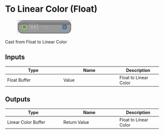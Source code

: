 # To Linear Color (Float)

<div align="left" data-full-width="false">

<figure><img src="To_Linear_Color_(Float).png" alt=""><figcaption></figcaption></figure>

</div>

Cast from Float to Linear Color

## Inputs

<table>
<thead><tr><th width="170">Type</th><th width="170">Name</th><th>Description</th></tr></thead>
<tbody>
<tr><td>Float Buffer</td><td>Value</td><td>Float to Linear Color</td></tr>
</tbody>
</table>

## Outputs

<table>
<thead><tr><th width="170">Type</th><th width="170">Name</th><th>Description</th></tr></thead>
<tbody>
<tr><td>Linear Color Buffer</td><td>Return Value</td><td>Float to Linear Color</td></tr>
</tbody>
</table>
